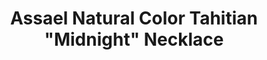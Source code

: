 ---
title: Assael Natural Color Tahitian "Midnight" Necklace
description: |
specs: |
  Tahitian Natural Color Cultured Pearl 5 Row Necklace, 242 Pearls, 8.9 - 14.3mm. 18K White Gold Adjustable Clasp.
images:
  - image_path: /uploads/assael-natural-color-tahitian-midnight-necklace.jpg
_category:
order: 11
tags:
  - necklaces
---